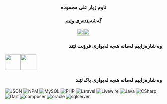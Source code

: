 
<h3 align="center">ناوم ژیار علی محمودە</h1>
<h3 align="center">گەشەپێدەری وێبم </h3>



<div style="display:flex;justify-content:center">
<a href="https://fb.com/zhyar.ali.mahmood" target="blank"><img src="https://cdn.iconscout.com/icon/free/png-128/facebook-224-498412.png" height="22" width="22" /></a>
<a href="viber://chat?number=07501520479" target="blank"><img src="https://cdn.iconscout.com/icon/free/png-64/viber-3691232-3073752.png" height="22" width="22" /></a>
</div>

<h3 align="right"><b>وە شارەزاییم لەمانە هەیە لەبواری فرۆنت ئێند</b></h3>

<div style="display:flex">
<img src="https://img.shields.io/badge/-Vue%20Js-blueviolet?style=labelColor=FFFFFF" width="50">
<img src="https://img.shields.io/badge/-Vue%20Js-000000?style=flat&labelColor=ffffff" width="50">
</div>

<h3 align="right"><b>وە شارەزاییم لەمانە هەیە لەبواری باک ئێند</b></h3>

![JSON](https://img.shields.io/badge/-JSON-000000?style=flat&logo=JSON&logoColor=000000&labelColor=ffffff)
![NPM](https://img.shields.io/badge/-npm-000000?style=flat&logo=npm&labelColor=ffffff)
![MySQL](https://img.shields.io/badge/-MySQL-000000?style=flat&logo=mysql&labelColor=ffffff)
![PHP](https://img.shields.io/badge/-PHP-000000?style=flat&logo=PHP&logoColor=5466b8&labelColor=ffffff)
![Laravel](https://img.shields.io/badge/-Laravel-000000?style=flat&logo=laravel&logoColor=ffffff&labelColor=FF2D20)
![Livewire](https://img.shields.io/badge/-Livewire-000000?style=flat&logo=Livewire&logoColor=ffffff&labelColor=FF2D20)
![Java](https://img.shields.io/badge/-Java-000000?style=flat&logo=Java&logoColor=ffffff&labelColor=118CC8)
![CSharp](https://img.shields.io/badge/-CSharp-000000?style=flat&logo=CSharp&logoColor=ffffff&labelColor=9C75D5)
![Dart](https://img.shields.io/badge/-Dart-000000?style=flat&logo=Dart&logoColor=ffffff&labelColor=458BFF)
![composer](https://img.shields.io/badge/-composer-000000?style=flat&logo=composer&logoColor=ffffff&labelColor=7C5235)
![oracle](https://img.shields.io/badge/-oracle-000000?style=flat&logo=oracle&logoColor=ffffff&labelColor=7C5235)
![sqlserver](https://img.shields.io/badge/-sqlserver-000000?style=flat&logo=sqlserver&logoColor=ffffff&labelColor=000)

